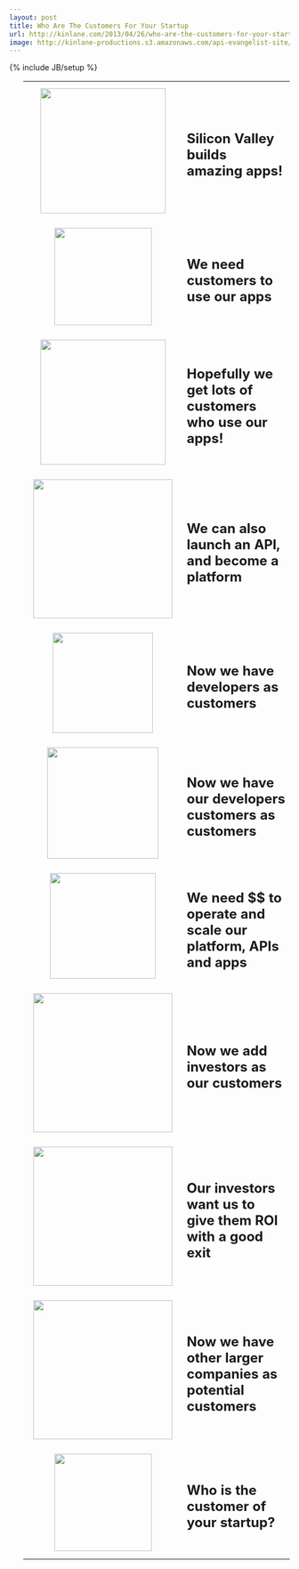 ```yaml
---
layout: post
title: Who Are The Customers For Your Startup
url: http://kinlane.com/2013/04/26/who-are-the-customers-for-your-startup/
image: http://kinlane-productions.s3.amazonaws.com/api-evangelist-site/blog/bw-question-mark.png
---
```

{% include JB/setup %}
<table style="padding-left: 25px;" cellspacing="5" cellpadding="5" width="95%">
     <tbody>
          <tr>
               <td width="200">
                    <img style="padding: 10px; display: block; margin-left: auto; margin-right: auto;" src="https://s3.amazonaws.com/kinlane-productions/bw-icons/bw-iphone.png"  width="225" />
               </td>
               <td>
                    <h2>
                         Silicon Valley builds amazing apps!
                    </h2>
               </td>
          </tr>
          <tr>
               <td width="200">
                    <img style="padding: 10px; display: block; margin-left: auto; margin-right: auto;" src="https://s3.amazonaws.com/kinlane-productions/bw-icons/bw-user.png"  width="175" />
               </td>
               <td>
                    <h2>
                         We need customers to use our apps
                    </h2>
               </td>
          </tr>
          <tr>
               <td width="200">
                    <img style="padding: 10px; display: block; margin-left: auto; margin-right: auto;" src="https://s3.amazonaws.com/kinlane-productions/bw-icons/bw-users.png"  width="225" />
               </td>
               <td>
                    <h2>
                         Hopefully we get lots of customers who use our apps!
                    </h2>
               </td>
          </tr>
          <tr>
               <td width="200">
                    <img style="padding: 10px; display: block; margin-left: auto; margin-right: auto;" src="https://s3.amazonaws.com/kinlane-productions/bw-icons/bw-api.png"  width="250" />
               </td>
               <td>
                    <h2>
                         We can also launch an API, and become a platform
                    </h2>
               </td>
          </tr>
          <tr>
               <td width="200">
                    <img style="padding: 10px; display: block; margin-left: auto; margin-right: auto;" src="https://s3.amazonaws.com/kinlane-productions/bw-icons/bw-android-developer.png"  width="180" />
               </td>
               <td>
                    <h2>
                         Now we have developers as customers
                    </h2>
               </td>
          </tr>
          <tr>
               <td width="200">
                    <img style="padding: 10px; display: block; margin-left: auto; margin-right: auto;" src="https://s3.amazonaws.com/kinlane-productions/bw-icons/bw-android-developer-users.png"  width="200" />
               </td>
               <td>
                    <h2>
                         Now we have our developers customers as customers
                    </h2>
               </td>
          </tr>
          <tr>
               <td width="200">
                    <img style="padding: 10px; display: block; margin-left: auto; margin-right: auto;" src="https://s3.amazonaws.com/kinlane-productions/bw-icons/bw-dollar-signs.jpg"  width="190" />
               </td>
               <td>
                    <h2>
                         We need $$ to operate and scale our platform, APIs and apps
                    </h2>
               </td>
          </tr>
          <tr>
               <td width="200">
                    <img style="padding: 10px; display: block; margin-left: auto; margin-right: auto;" src="https://s3.amazonaws.com/kinlane-productions/bw-icons/bw-board-of-directors.jpg"  width="250" />
               </td>
               <td>
                    <h2>
                         Now we add investors as our customers
                    </h2>
               </td>
          </tr>
          <tr>
               <td width="200">
                    <img style="padding: 10px;" src="https://s3.amazonaws.com/kinlane-productions/bw-icons/bw-growth-chart.jpg"  width="250" />
               </td>
               <td>
                    <h2>
                         Our investors want us to give them ROI with a good exit
                    </h2>
               </td>
          </tr>
          <tr>
               <td width="200">
                    <img style="padding: 10px; display: block; margin-left: auto; margin-right: auto;" src="https://s3.amazonaws.com/kinlane-productions/bw-icons/bw-corporate-tech.png"  width="250" />
               </td>
               <td>
                    <h2>
                         Now we have other larger companies as potential customers
                    </h2>
               </td>
          </tr>
          <tr>
               <td width="200">
                    <img style="padding: 10px; display: block; margin-left: auto; margin-right: auto;" src="https://s3.amazonaws.com/kinlane-productions/bw-icons/bw-question-mark.png"  width="175" />
               </td>
               <td>
                    <h2>
                         Who is the customer of your startup?
                    </h2>
               </td>
          </tr>
     </tbody>
</table>